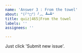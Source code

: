 ```yaml
---
name: 'Answer 3 : From the towel'
about: "(╯°□°）╯︵ ┻━┻"
title: quiz|465|From the towel
labels: ''
assignees: ''

---
```


Just click 'Submit new issue'.
